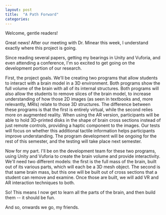 ```yaml
---
layout: post
title:  "A Path Forward"
categories:
---
```


Welcome, gentle readers!

Great news! After our meeting with Dr. Minear this week, I understand exactly where this project is going.

Since reading several papers, getting my bearings in Unity and Vuforia, and even attending a conference, I'm so excited to get going on the development portion of our research.

First, the project goals. We'll be creating two programs that allow students to interact with a brain model in a 3D environment. Both programs show the full volume of the brain with all of its internal structures. Both programs will also allow the students to remove slices of the brain model, to increase understanding of how those 2D images (as seen in textbooks and, more relevantly, MRIs) relate to those 3D structures. The difference between these programs is that the first is entirely virtual, while the second relies more on augmented reality. When using the AR version, participants will be able to hold 3D-printed disks in the shape of brain cross sections instead of just remote controls, providing a haptic component to the images. Our tests will focus on whether this additional tactile information helps participants improve understanding. The program development will be ongoing for the rest of this semester, and the testing will take place next semester.

Now for my part. I'll be on the development team for these two programs, using Unity and Vuforia to create the brain volume and provide interactivity. We'll need two different models: the first is the full mass of the brain, built out of its various parts, which will each be a 3D mesh object. The second is that same brain mass, but this one will be built out of cross sections that a student can remove and examine. Once those are built, we will add VR and AR interaction techniques to both.

So! This means I now get to learn all the parts of the brain, and then build them -- it should be fun.

And so, onwards we go, my friends.